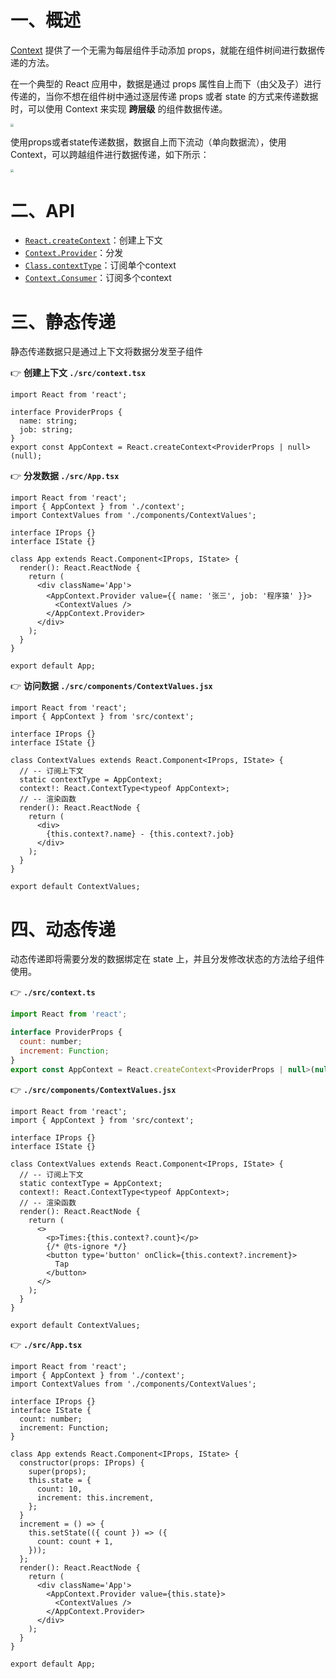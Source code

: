 # 一、概述

[Context](https://zh-hans.reactjs.org/docs/context.html) 提供了一个无需为每层组件手动添加 props，就能在组件树间进行数据传递的方法。

在一个典型的 React 应用中，数据是通过 props 属性自上而下（由父及子）进行传递的，当你不想在组件树中通过逐层传递 props 或者 state 的方式来传递数据时，可以使用 Context 来实现 **跨层级** 的组件数据传递。

<img src="./IMGS/props-state-flow.png" style="zoom:33%;" />

使用props或者state传递数据，数据自上而下流动（单向数据流），使用 Context，可以跨越组件进行数据传递，如下所示：

<img src="./IMGS/props-state-context.png" style="zoom: 33%;" />



# 二、API

- [`React.createContext`](https://zh-hans.reactjs.org/docs/context.html#reactcreatecontext)：创建上下文
- [`Context.Provider`](https://zh-hans.reactjs.org/docs/context.html#contextprovider)：分发
- [`Class.contextType`](https://zh-hans.reactjs.org/docs/context.html#classcontexttype)：订阅单个context
- [`Context.Consumer`](https://zh-hans.reactjs.org/docs/context.html#contextconsumer)：订阅多个context

# 三、静态传递

静态传递数据只是通过上下文将数据分发至子组件

👉 **创建上下文  `./src/context.tsx`** 

```tsx
import React from 'react';

interface ProviderProps {
  name: string;
  job: string;
}
export const AppContext = React.createContext<ProviderProps | null>(null);
```

👉 **分发数据 `./src/App.tsx`**

```tsx
import React from 'react';
import { AppContext } from './context';
import ContextValues from './components/ContextValues';

interface IProps {}
interface IState {}

class App extends React.Component<IProps, IState> {
  render(): React.ReactNode {
    return (
      <div className='App'>
        <AppContext.Provider value={{ name: '张三', job: '程序猿' }}>
          <ContextValues />
        </AppContext.Provider>
      </div>
    );
  }
}

export default App;
```

👉 **访问数据 `./src/components/ContextValues.jsx`**

```tsx
import React from 'react';
import { AppContext } from 'src/context';

interface IProps {}
interface IState {}

class ContextValues extends React.Component<IProps, IState> {
  // -- 订阅上下文
  static contextType = AppContext;
  context!: React.ContextType<typeof AppContext>;
  // -- 渲染函数
  render(): React.ReactNode {
    return (
      <div>
        {this.context?.name} - {this.context?.job}
      </div>
    );
  }
}

export default ContextValues;
```

# 四、动态传递

动态传递即将需要分发的数据绑定在 state 上，并且分发修改状态的方法给子组件使用。

👉  **`./src/context.ts`**

```js
import React from 'react';

interface ProviderProps {
  count: number;
  increment: Function;
}
export const AppContext = React.createContext<ProviderProps | null>(null);
```

👉 **`./src/components/ContextValues.jsx`**

```tsx
import React from 'react';
import { AppContext } from 'src/context';

interface IProps {}
interface IState {}

class ContextValues extends React.Component<IProps, IState> {
  // -- 订阅上下文
  static contextType = AppContext;
  context!: React.ContextType<typeof AppContext>;
  // -- 渲染函数
  render(): React.ReactNode {
    return (
      <>
        <p>Times:{this.context?.count}</p>
        {/* @ts-ignore */}
        <button type='button' onClick={this.context?.increment}>
          Tap
        </button>
      </>
    );
  }
}

export default ContextValues;
```

👉 **`./src/App.tsx`**

```tsx
import React from 'react';
import { AppContext } from './context';
import ContextValues from './components/ContextValues';

interface IProps {}
interface IState {
  count: number;
  increment: Function;
}

class App extends React.Component<IProps, IState> {
  constructor(props: IProps) {
    super(props);
    this.state = {
      count: 10,
      increment: this.increment,
    };
  }
  increment = () => {
    this.setState(({ count }) => ({
      count: count + 1,
    }));
  };
  render(): React.ReactNode {
    return (
      <div className='App'>
        <AppContext.Provider value={this.state}>
          <ContextValues />
        </AppContext.Provider>
      </div>
    );
  }
}

export default App;
```

















